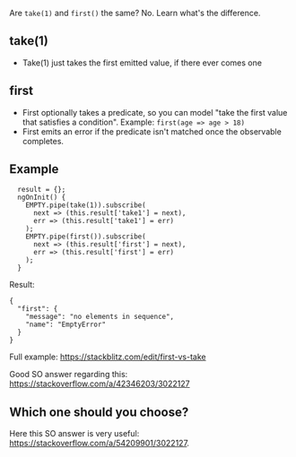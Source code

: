 Are `take(1)` and `first()` the same? No. Learn what's the difference.

## take(1)
- Take(1) just takes the first emitted value, if there ever comes one

## first

- First optionally takes a predicate, so you can model "take the first value that satisfies a condition". Example: `first(age => age > 18)`
- First emits an error if the predicate isn't matched once the observable completes. 

## Example

```
  result = {};
  ngOnInit() {
    EMPTY.pipe(take(1)).subscribe(
      next => (this.result['take1'] = next),
      err => (this.result['take1'] = err)
    );
    EMPTY.pipe(first()).subscribe(
      next => (this.result['first'] = next),
      err => (this.result['first'] = err)
    );
  }
```

Result:

```
{
  "first": {
    "message": "no elements in sequence",
    "name": "EmptyError"
  }
}
```

Full example: https://stackblitz.com/edit/first-vs-take

Good SO answer regarding this: https://stackoverflow.com/a/42346203/3022127

## Which one should you choose?

Here this SO answer is very useful: https://stackoverflow.com/a/54209901/3022127.
